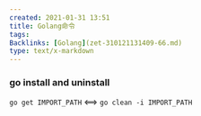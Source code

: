 ```yaml
---
created: 2021-01-31 13:51
title: Golang命令
tags:
Backlinks: [Golang](zet-310121131409-66.md)
type: text/x-markdown
---
```


### go install and uninstall

`go get IMPORT_PATH` <==> `go clean -i IMPORT_PATH`

